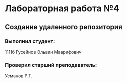 
# Лабораторная работа №4
## Создание удаленного репозитория
### Выполнил студент:
1111б
Гусейнов Эльвин Маарифович
### Проверил старший преподаватель:
Усманов Р.Т.

